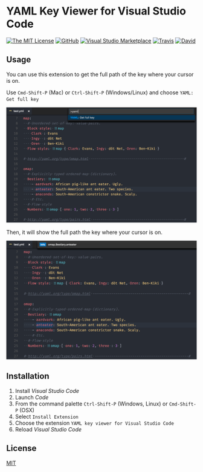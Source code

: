# YAML Key Viewer for Visual Studio Code

[![The MIT License](https://img.shields.io/badge/license-MIT-orange.svg?style=flat-square)](http://opensource.org/licenses/MIT)
[![GitHub](https://img.shields.io/github/release/CYBAI/vscode-yaml-key-viewer.svg?style=flat-square)](https://github.com/CYBAI/vscode-yaml-key-viewer/releases)
[![Visual Studio Marketplace](https://vsmarketplacebadge.apphb.com/installs-short/cybai.yaml-key-viewer.svg?style=flat-square)](https://marketplace.visualstudio.com/items?itemName=cybai.yaml-key-viewer)
[![Travis](https://img.shields.io/travis/CYBAI/vscode-yaml-key-viewer.svg?style=flat-square)](https://travis-ci.org/CYBAI/vscode-yaml-key-viewer)
[![David](https://img.shields.io/david/dev/CYBAI/vscode-yaml-key-viewer.svg?style=flat-square)](https://david-dm.org/CYBAI/vscode-yaml-key-viewer?type=dev)

## Usage

You can use this extension to get the full path of the key where your cursor is on.

Use `Cmd-Shift-P` (Mac) or `Ctrl-Shift-P` (Windows/Linux) and choose `YAML: Get full key`

![command](https://raw.githubusercontent.com/CYBAI/vscode-yaml-key-viewer/master/screenshots/command.png)

Then, it will show the full path the key where your cursor is on.

![result](https://raw.githubusercontent.com/CYBAI/vscode-yaml-key-viewer/master/screenshots/result.png)

## Installation

1. Install *Visual Studio Code*
2. Launch *Code*
3. From the command palette `Ctrl-Shift-P` (Windows, Linux) or `Cmd-Shift-P` (OSX)
4. Select `Install Extension`
5. Choose the extension `YAML key viewer for Visual Studio Code`
6. Reload *Visual Studio Code*

## License
[MIT](LICENSE.md)

